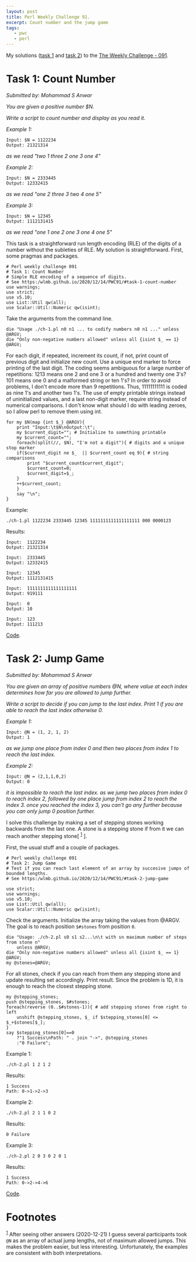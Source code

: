 ```yaml
---
layout: post
title: Perl Weekly Challenge 91.
excerpt: Count number and the jump game
tags:
   - pwc
   - perl
---
```


My solutions ([task 1](https://github.com/wlmb/perlweeklychallenge-club/blob/master/challenge-091/wlmb/perl/ch-1.pl) and [task 2](https://github.com/wlmb/perlweeklychallenge-club/blob/master/challenge-091/wlmb/perl/ch-2.pl)) to the [The Weekly Challenge - 091](https://perlweeklychallenge.org/blog/perl-weekly-challenge-091).


# Task 1: Count Number

*Submitted by: Mohammad S Anwar*

*You are given a positive number $N.*

*Write a script to count number and display as you read it.*

*Example 1:*

    Input: $N = 1122234
    Output: 21321314

*as we read "two 1 three 2 one 3 one 4"*

*Example 2:*

    Input: $N = 2333445
    Output: 12332415

*as we read "one 2 three 3 two 4 one 5"*

*Example 3:*

    Input: $N = 12345
    Output: 1112131415

*as we read "one 1 one 2 one 3 one 4 one 5"*

This task is a straightforward run length encoding (RLE) of the digits
of a number without the subleties of RLE. My solution is
straightforward. First, some pragmas and packages.

    # Perl weekly challenge 091
    # Task 1: Count Number
    # Simple RLE encoding of a sequence of digits.
    # See https:/wlmb.github.io/2020/12/14/PWC91/#task-1-count-number
    use warnings;
    use strict;
    use v5.10;
    use List::Util qw(all);
    use Scalar::Util::Numeric qw(isint);

Take the arguments from the command line.

    die "Usage ./ch-1.pl n0 n1 ... to codify numbers n0 n1 ..." unless @ARGV;
    die "Only non-negative numbers allowed" unless all {isint $_ == 1} @ARGV;

For each digit, if repeated, increment its count, if not, print count
of previous digit and initialize new count. Use a unique end marker to
force printing of the last digit. The coding seems
ambiguous for a large number of repetitions: 1213 means one 2 and one 3
or a hundred and twenty one 3's? 101 means one 0 and a malformed string or ten 1's?
In order to avoid problems, I don't encode more than 9 repetitions. Thus,
11111111111 is coded as nine 1's and another two 1's. The use of
empty printable strings instead of uninitialized values, and a last non-digit
marker, require string instead of numerical
comparisons. I don't know what should I do with leading zeroes, so I
allow perl to remove them using int.

    for my $N(map {int $_} @ARGV){
        print "Input:\t$N\nOutput:\t";
        my $current_digit=""; # Initialize to something printable
        my $current_count="";
        foreach(split(//, $N), "I'm not a digit"){ # digits and a unique stop marker
    	if($current_digit ne $_  || $current_count eq 9){ # string comparisons
    	    print "$current_count$current_digit";
    	    $current_count=0;
    	    $current_digit=$_;
    	}
    	++$current_count;
        }
        say "\n";
    }

Example:

    ./ch-1.pl 1122234 2333445 12345 1111111111111111111 000 0000123

Results:

    Input:	1122234
    Output:	21321314

    Input:	2333445
    Output:	12332415

    Input:	12345
    Output:	1112131415

    Input:	1111111111111111111
    Output:	919111

    Input:	0
    Output:	10

    Input:	123
    Output:	111213

[Code](https://github.com/wlmb/perlweeklychallenge-club/blob/master/challenge-091/wlmb/perl/ch-1.pl).


# Task 2: Jump Game

*Submitted by: Mohammad S Anwar*

*You are given an array of positive numbers @N, where value at each*
*index determines how far you are allowed to jump further.*

*Write a script to decide if you can jump to the last index. Print 1*
*if you are able to reach the last index otherwise 0.*

*Example 1:*

    Input: @N = (1, 2, 1, 2)
    Output: 1

*as we jump one place from index 0 and then two places from index 1 to reach the last index.*

*Example 2:*

    Input: @N = (2,1,1,0,2)
    Output: 0

*it is impossible to reach the last index. as we jump two places from*
*index 0 to reach index 2, followed by one place jump from index 2 to*
*reach the index 3. once you reached the index 3, you can't go any*
*further because you can only jump 0 position further.*

I solve this challenge by making a set of stepping stones working
backwards from the last one. A stone is a stepping stone if from it we
can reach another stepping stone[ <sup><a id="fnr.1" class="footref" href="#fn.1">1</a></sup> ].

First, the usual stuff and a couple of packages.

    # Perl weekly challenge 091
    # Task 2: Jump Game
    # Test if you can reach last element of an array by succesive jumps of bounded lengths.
    # See https:/wlmb.github.io/2020/12/14/PWC91/#task-2-jump-game

    use strict;
    use warnings;
    use v5.10;
    use List::Util qw(all);
    use Scalar::Util::Numeric qw(isint);

Check the arguments. Initialize the array taking the values from @ARGV.
The goal is to reach position `$#stones` from position `0`.

    die "Usage: ./ch-2.pl s0 s1 s2...\n\t with sn maximum number of steps from stone n"
        unless @ARGV;
    die "Only non-negative numbers allowed" unless all {isint $_ == 1} @ARGV;
    my @stones=@ARGV;

For all stones, check if you can
reach from them any stepping stone and update resulting set accordingly. Print result.
Since the problem is 1D, it is enough to
reach the closest stepping stone.

    my @stepping_stones;
    push @stepping_stones, $#stones;
    foreach(reverse (0..$#stones-1)){ # add stepping stones from right to left
        unshift @stepping_stones, $_ if $stepping_stones[0] <= $_+$stones[$_];
    }
    say $stepping_stones[0]==0
        ?"1 Success\nPath: " . join "->", @stepping_stones
        :"0 Failure";

Example 1:

    ./ch-2.pl 1 2 1 2

Results:

    1 Success
    Path: 0->1->2->3

Example 2:

    ./ch-2.pl 2 1 1 0 2

Results:

    0 Failure

Example 3:

    ./ch-2.pl 2 0 3 0 2 0 1

Results:

    1 Success
    Path: 0->2->4->6

[Code](https://github.com/wlmb/perlweeklychallenge-club/blob/master/challenge-091/wlmb/perl/ch-2.pl).


# Footnotes

<sup><a id="fn.1" href="#fnr.1">1</a></sup> After seeing other answers
(2020-12-21) I guess several participants took `@N` as an array of
actual jump lengths, not of maximum allowed jumps. This makes the
problem easier, but less interesting. Unfortunately, the examples are
consistent with both interpretations.
